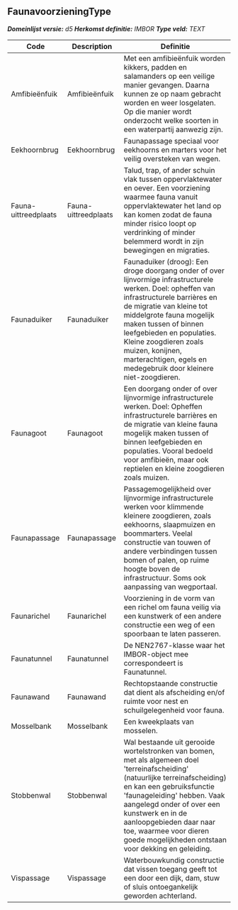 ﻿## FaunavoorzieningType

*__Domeinlijst versie:__ d5*
*__Herkomst definitie:__ IMBOR*
*__Type veld:__ TEXT*

|__Code__ |__Description__ |__Definitie__	|
|	---	|	---	|   ---	| 
| Amfibieënfuik | Amfibieënfuik | Met een amfibieënfuik worden kikkers, padden en salamanders op een veilige manier gevangen. Daarna kunnen ze op naam gebracht worden en weer losgelaten. Op die manier wordt onderzocht welke soorten in een waterpartij aanwezig zijn. |
| Eekhoornbrug | Eekhoornbrug | Faunapassage speciaal voor eekhoorns en marters voor het veilig oversteken van wegen. |
| Fauna-uittreedplaats | Fauna-uittreedplaats | Talud, trap, of ander schuin vlak tussen oppervlaktewater en oever. Een voorziening waarmee fauna vanuit oppervlaktewater het land op kan komen zodat de fauna minder risico loopt op verdrinking of minder belemmerd wordt in zijn bewegingen en migraties. |
| Faunaduiker | Faunaduiker | Faunaduiker (droog): Een droge doorgang onder of over lijnvormige infrastructurele werken. Doel: opheffen van infrastructurele barrières en de migratie van kleine tot middelgrote fauna mogelijk maken tussen of binnen leefgebieden en populaties. Kleine zoogdieren zoals muizen, konijnen, marterachtigen, egels en medegebruik door kleinere niet-zoogdieren. |
| Faunagoot | Faunagoot | Een doorgang onder of over lijnvormige infrastructurele werken. Doel: Opheffen infrastructurele barrières en de migratie van kleine fauna mogelijk maken tussen of binnen leefgebieden en populaties. Vooral bedoeld voor amfibieën, maar ook reptielen en kleine zoogdieren zoals muizen. |
| Faunapassage | Faunapassage | Passagemogelijkheid over lijnvormige infrastructurele werken voor klimmende kleinere zoogdieren, zoals eekhoorns, slaapmuizen en boommarters. Veelal constructie van touwen of andere verbindingen tussen bomen of palen, op ruime hoogte boven de infrastructuur. Soms ook aanpassing van wegportaal. |
| Faunarichel | Faunarichel | Voorziening in de vorm van een richel om fauna veilig via een kunstwerk of een andere constructie een weg of een spoorbaan te laten passeren. |
| Faunatunnel | Faunatunnel | De NEN2767-klasse waar het IMBOR-object mee correspondeert is Faunatunnel. |
| Faunawand | Faunawand | Rechtopstaande constructie dat dient als afscheiding en/of ruimte voor nest en schuilgelegenheid voor fauna. |
| Mosselbank | Mosselbank | Een kweekplaats van mosselen. |
| Stobbenwal | Stobbenwal | Wal bestaande uit gerooide wortelstronken van bomen, met als algemeen doel 'terreinafscheiding' (natuurlijke terreinafscheiding) en kan een gebruiksfunctie 'faunageleiding' hebben. Vaak aangelegd onder of over een kunstwerk en in de aanloopgebieden daar naar toe, waarmee voor dieren goede mogelijkheden ontstaan voor dekking en geleiding. |
| Vispassage | Vispassage | Waterbouwkundig constructie dat vissen toegang geeft tot een door een dijk, dam, stuw of sluis ontoegankelijk geworden achterland. |
